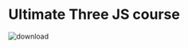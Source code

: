 # Ultimate Three JS course
![download](https://github.com/user-attachments/assets/72056b9e-d676-436c-bd01-36305b2c2b50)
